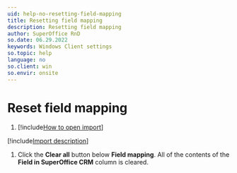```yaml
---
uid: help-no-resetting-field-mapping
title: Resetting field mapping
description: Resetting field mapping
author: SuperOffice RnD
so.date: 06.29.2022
keywords: Windows Client settings
so.topic: help
language: no
so.client: win
so.envir: onsite
---
```


# Reset field mapping

1. [!include[How to open import](includes/open-import.md)]

[!include[Import description](includes/step-import-description.md)]

1. Click the **Clear all** button below **Field mapping**. All of the contents of the **Field in SuperOffice CRM** column is cleared.

<!-- Referenced links -->

<!-- Referenced images -->

